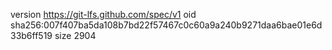version https://git-lfs.github.com/spec/v1
oid sha256:007f407ba5da108b7bd22f57467c0c60a9a240b9271daa6bae01e6d33b6ff519
size 2904
